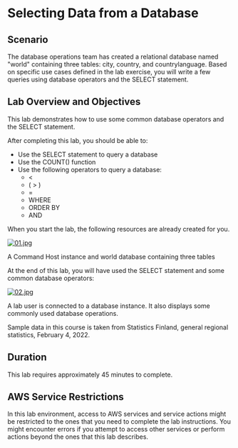 # Selecting Data from a Database

## Scenario
The database operations team has created a relational database named "world" containing three tables: city, country, and countrylanguage. Based on specific use cases defined in the lab exercise, you will write a few queries using database operators and the SELECT statement.

## Lab Overview and Objectives
This lab demonstrates how to use some common database operators and the SELECT statement.

After completing this lab, you should be able to:

- Use the SELECT statement to query a database
- Use the COUNT() function
- Use the following operators to query a database:
  - <
  - ( > )
  - =
  - WHERE
  - ORDER BY
  - AND

When you start the lab, the following resources are already created for you.

[![01.jpg](https://i.postimg.cc/sxGsWPsj/01.jpg)](https://postimg.cc/2LYsRZ1M)

A Command Host instance and world database containing three tables

At the end of this lab, you will have used the SELECT statement and some common database operators:

[![02.jpg](https://i.postimg.cc/5jc1SH2w/02.jpg)](https://postimg.cc/8fbq1zW5)

A lab user is connected to a database instance. It also displays some commonly used database operations.

Sample data in this course is taken from Statistics Finland, general regional statistics, February 4, 2022.

## Duration

This lab requires approximately 45 minutes to complete.

## AWS Service Restrictions

In this lab environment, access to AWS services and service actions might be restricted to the ones that you need to complete the lab instructions. You might encounter errors if you attempt to access other services or perform actions beyond the ones that this lab describes.
